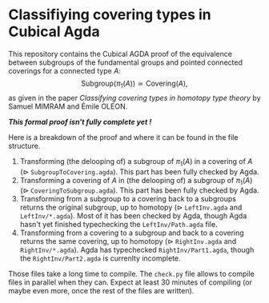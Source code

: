 # Classifiying covering types in Cubical Agda

This repository contains the Cubical AGDA proof of the equivalence between subgroups of the fundamental groups and pointed connected coverings for a connected type $A$:
$$ \mathrm{Subgroup}(\pi_1(A)) \simeq \mathrm{Covering}(A), $$
as given in the paper _Classifying covering types in homotopy type theory_ by Samuel MIMRAM and Émile OLEON.

**_This formal proof isn't fully complete yet !_**

Here is a breakdown of the proof and where it can be found in the file structure.

1. Transforming (the delooping of) a subgroup of $\pi_1(A)$ in a covering of $A$ ($\triangleright$ `SubgroupToCovering.agda`). This part has been fully checked by Agda.
2. Transforming a covering of $A$ in (the delooping of) a subgroup of $\pi_1(A)$ ($\triangleright$ `CoveringToSubgroup.agda`). This part has been fully checked by Agda.
3. Transforming from a subgroup to a covering back to a subgroups returns the original subgroup, up to homotopy ($\triangleright$ `LeftInv.agda` and `LeftInv/*.agda`).
   Most of it has been checked by Agda, though Agda hasn't yet finished typechecking the `LeftInv/Path.agda` file.
4. Transforming from a covering to a subgroup and back to a covering returns the same covering, up to homotopy ($\triangleright$ `RightInv.agda` and `RightInv/*.agda`).
   Agda has typechecked `RightInv/Part1.agda`, though the `RightInv/Part2.agda` is currenlty incomplete.

Those files take a long time to compile.
The `check.py` file allows to compile files in parallel when they can.
Expect at least 30 minutes of compiling (or maybe even more, once the rest of the files are written).
